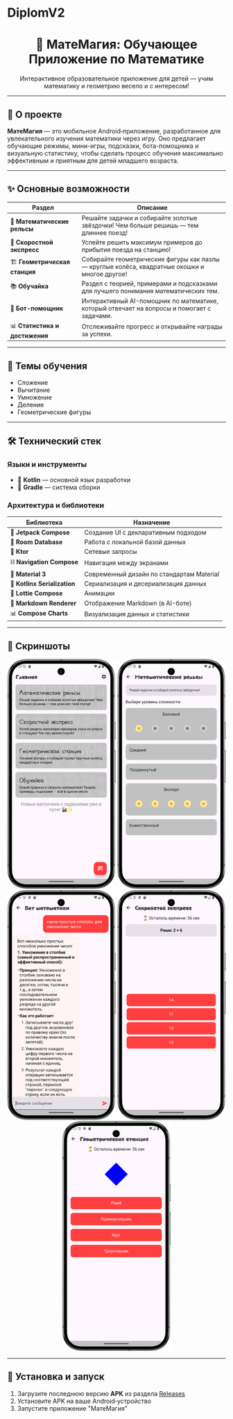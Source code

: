 # DiplomV2
<h1 align="center">📱 МатеМагия: Обучающее Приложение по Математике</h1> 

<p align="center">
  Интерактивное образовательное приложение для детей — учим математику и геометрию весело и с интересом!
</p>

---

## 📖 О проекте

**МатеМагия** — это мобильное Android‑приложение, разработанное для увлекательного изучения математики через игру. Оно предлагает обучающие режимы, мини-игры, подсказки, бота-помощника и визуальную статистику, чтобы сделать процесс обучения максимально эффективным и приятным для детей младшего возраста.

---

## ✨ Основные возможности

| Раздел | Описание |
|--------|----------|
| 🚂 **Математические рельсы** | Решайте задачки и собирайте золотые звёздочки! Чем больше решишь — тем длиннее поезд! |
| 🚄 **Скоростной экспресс** | Успейте решить максимум примеров до прибытия поезда на станцию! |
| 🏗️ **Геометрическая станция** | Собирайте геометрические фигуры как пазлы — круглые колёса, квадратные окошки и многое другое! |
| 📚 **Обучайка** | Раздел с теорией, примерами и подсказками для лучшего понимания математических тем. |
| 🤖 **Бот-помощник** | Интерактивный AI-помощник по математике, который отвечает на вопросы и помогает с задачами. |
| 📊 **Статистика и достижения** | Отслеживайте прогресс и открывайте награды за успехи. |

---

## 🧮 Темы обучения

- Сложение  
- Вычитание  
- Умножение  
- Деление  
- Геометрические фигуры  

---

## 🛠️ Технический стек

### Языки и инструменты
- 🤖 **Kotlin** — основной язык разработки
- 🔧 **Gradle** — система сборки

### Архитектура и библиотеки
| Библиотека | Назначение |
|------------|------------|
| 🔗 **Jetpack Compose** | Создание UI с декларативным подходом |
| 💾 **Room Database** | Работа с локальной базой данных |
| 🔧 **Ktor** | Сетевые запросы |
| ⛓️ **Navigation Compose** | Навигация между экранами |
| 🔩 **Material 3** | Современный дизайн по стандартам Material |
| 🔑 **Kotlinx Serialization** | Сериализация и десериализация данных |
| 👀 **Lottie Compose** | Анимации |
| 📝 **Markdown Renderer** | Отображение Markdown (в AI-боте) |
| 📊 **Compose Charts** | Визуализация данных и статистики |

---

## 📱 Скриншоты

<div align="center">
  <img src="Main.png" width="250" alt="Превью 2" />
  <img src="1.png" width="250" alt="Превью 1" />
  <img src="bot.png" width="250" alt="Превью 3" />
  <img src="express.png" width="250" alt="Превью 4" />
  <img src="shape.png" width="250" alt="Превью 5" />
</div>

---

## 🚀 Установка и запуск

1. Загрузите последнюю версию **APK** из раздела [Releases](https://github.com/Egor228000/DiplomV2/releases)
2. Установите APK на ваше Android‑устройство
3. Запустите приложение "МатеМагия"

